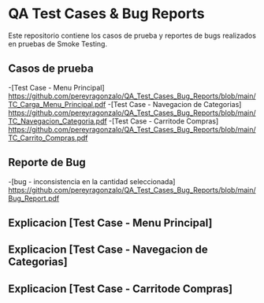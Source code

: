 # QA Test Cases & Bug Reports
Este repositorio contiene los casos de prueba y reportes de bugs realizados en pruebas de Smoke Testing.
## Casos de prueba
-[Test Case - Menu Principal] https://github.com/pereyragonzalo/QA_Test_Cases_Bug_Reports/blob/main/TC_Carga_Menu_Principal.pdf
-[Test Case - Navegacion de Categorias] https://github.com/pereyragonzalo/QA_Test_Cases_Bug_Reports/blob/main/TC_Navegacion_Categoria.pdf
-[Test Case - Carritode Compras] https://github.com/pereyragonzalo/QA_Test_Cases_Bug_Reports/blob/main/TC_Carrito_Compras.pdf

## Reporte de Bug
-[bug - inconsistencia en la cantidad seleccionada] https://github.com/pereyragonzalo/QA_Test_Cases_Bug_Reports/blob/main/Bug_Report.pdf

## Explicacion [Test Case - Menu Principal]

## Explicacion [Test Case - Navegacion de Categorias]

## Explicacion [Test Case - Carritode Compras]
